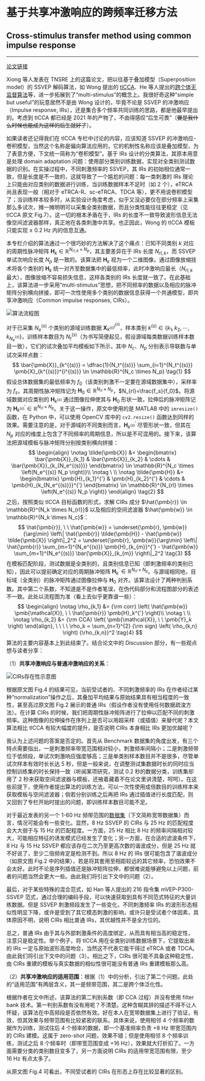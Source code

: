 # 基于共享冲激响应的跨频率迁移方法
## Cross-stimulus transfer method using common impulse response
***

[论文链接][refer]

Xiong 等人发表在 TNSRE 上的这篇论文，把以往基于叠加模型（Superposition model）的 SSVEP 解码算法，如 Wong 提出的 [tlCCA]、He 等人提出的[跨个体无监督算法]等，进一步拓展到了“multi-stimulus”的概念上。我很好奇这种“simple but useful”的玩意居然不是由 Wong 设计的，毕竟不论是 SSVEP 的冲激响应（Impulse response, IRs），还是集合多个频率共同训练的思路，都是他最早提出的。考虑到 tlCCA 都已经是 2021 年的产物了，不由得感叹“后生可畏”（~~要是我什么时候也能成为这样的后生就好了~~）。

如果读者还记得我们在 tlCCA 专栏中讨论的内容，应该知道 SSVEP 的冲激响应-卷积模型，当然这个名称是偏向算法应用的，它的机制性名称应该是叠加模型，为了表意方便，下文统一简称为“卷积模型”。基于 IRs 设计的分类算法，其原本用意是处理 domain adaptation 问题：使用部分类别训练数据，实现对全类别测试数据的识别。在实操过程中，不同刺激频率的 SSVEP，其 IRs 的初始相位通常一致，但是长度是不一致的，这就导致了一个尴尬的问题：每一类刺激的 IRs 理论上只能由对应类别的数据进行训练，当训练数据样本不足时（如 2 个），eTRCA 尚且表现一般（相对于 eTRCA-R、sc-eTRCA、TDCA 等），更不用说卷积模型了；当训练样本较多时，从实验设计角度考虑，似乎又没必要仅在部分频率上采集那么多试次，摊一摊明明可以采集全类别数据，而且分类性能往往更稳定（见 tlCCA 原文 Fig.7）。这一切的根本矛盾在于，IRs 的长度不一致导致波形信息无法像空间滤波器那样，真正地在各类刺激中共享。也正因此，Wong 的 tlCCA 模板只能实现 $\pm$ 0.2 Hz 内的信息互通。

本专栏介绍的算法通过一个很巧妙的方法解决了这个痛点：已知不同类别 $k$ 对应的周期性脉冲矩阵 $\pmb{H}_k \in \mathbb{R}^{N_{rl,k} \times N_p}$，其主要差异在于 IRs 长度 $N_{rl,k}$，而 SSVEP 单试次响应长度 $N_p$ 是一致的。该算法把 $\pmb{H}_k$ 视为一个二维图像，通过图像放缩技术将各个类别的 $\pmb{H}_k$ 统一对齐至数据集中的最低频率，此时冲激响应最长（$N_{rl,k}$ 最大），图像放缩不容易损失信息，这样各类别的 IRs 长度就一致了。在此基础上，该算法进一步采用“multi-stimulus”思想，把不同频率的数据以及相应的脉冲矩阵分别横向拼接，即可一次性使用多个类别的数据信息获得一个共通模型，即共享冲激响应（Common impulse responses, CIRs）。

![算法流程图](/SSVEP_algorithms/数据增强%20&%20迁移学习算法/20241125.png)

对于已采集 $N_e^{(s)}$ 个类别的源域训练数据 $\pmb{X}_{k^{(s)}}^{i^{(s)}}$，样本类别 $k^{(s)} \in \left\{ k_1, k_2, \cdots, k_{N_e^{(s)}} \right\}$，训练样本数目为 $N_t^{(s)}$（为书写简便起见，假设源域每类数据训练样本数目一致），它们的试次叠加平均模板如下所示，其中 $N_c$、$N_p$ 分别表示导联数与单试次采样点数：
$$
\bar{\pmb{X}}_{k^{(s)}} = \dfrac{1}{N_t^{(s)}} \sum_{i=1}^{N_t^{(s)}} \pmb{X}_{k^{(s)}}^{i^{(s)}} \in \mathbb{R}^{N_c \times N_p}
\tag{1}
$$
假设总体数据集的最低频率为 $f_0$（该类别刺激不一定要在源域数据集中），采样率为 $f_s$，其周期性脉冲矩阵记为 $\pmb{H}_0 \in \mathbb{R}^{N_{rl} \times N_p}$，$N_{rl}=\frac{f_s}{f_0}$。将源域数据对应类别的 $\pmb{H}_{k^{(s)}}$ 通过图像拉伸使其与 $\pmb{H}_0$ 形状一致，拉伸后的脉冲矩阵记为 $\pmb{H}_{k^{(s)}}^{'} \in \mathbb{R}^{N_{rl} \times N_p}$。关于这一操作，原文中使用的是 MATLAB 中的 `imresize()` 函数，在 Python 中，可以使用 OpenCV 库中的 `cv2.resize()` 函数达到同样的效果。需要注意的是，对于源域的不同类别而言，$\pmb{H}_{k^{(s)}}^{'}$ 尽管形状一致，但其在 $N_p$ 对应的维度上包含了不同频率的周期信息，所以是不可混用的。接下来，该算法把源域模板与脉冲矩阵分别按类别横向拼接：
$$
\begin{align}
\notag \tilde{\pmb{X}} &= 
\begin{bmatrix}
    \bar{\pmb{X}}_{k_1} & \bar{\pmb{X}}_{k_2} & \cdots & \bar{\pmb{X}}_{k_{N_e^{(s)}}}
\end{bmatrix} \in \mathbb{R}^{N_c \times \left(N_e^{(s)} N_p \right)}\\
\notag \ \\
\notag \tilde{\pmb{H}} &=
\begin{bmatrix}
    \pmb{H}_{k_1}^{'} & \pmb{H}_{k_2}^{'} & \cdots & \pmb{H}_{k_{N_e^{(s)}}}^{'}
\end{bmatrix} \in \mathbb{R}^{N_{rl} \times \left(N_e^{(s)} N_p \right)}
\end{align}
\tag{2}
$$
之后，按照类似 tlCCA 目标函数的形式，求解 CIRs 成分 $\hat{\pmb{r}} \in \mathbb{R}^{N_k \times N_{rl}}$ 以及相应的空间滤波器 $\hat{\pmb{w}} \in \mathbb{R}^{N_k \times N_c}$：
$$
\hat{\pmb{r}}, \ \ \hat{\pmb{w}} = \underset{\pmb{r}, \pmb{w}}{\arg\min} \left\| \hat{\pmb{r}} \tilde{\pmb{H}} - \hat{\pmb{w}} \tilde{\pmb{X}} \right\|_2^2 = \underset{\pmb{r}, \pmb{w}}{\arg\min} \left\| \hat{\pmb{r}} \sum_{m=1}^{N_e^{(s)}} \pmb{H}_{k_{m}}^{'} - \hat{\pmb{w}} \sum_{m=1}^{N_e^{(s)}} \bar{\pmb{X}}_{k_{m}} \right\|_2^2
\tag{3}
$$
在模板匹配阶段，测试数据是全类别的，且类别信息已知（即刺激频率的类别已知），因此可以提前确定对应的周期脉冲矩阵 $\pmb{H}_k^{'} \in \mathbb{R}^{N_{rl} \times N_p}$。与源域相同地，目标域（全类别）的脉冲矩阵通过图像拉伸与 $\pmb{H}_0$ 对齐。该算法设计了两种判别系数。其中第二个系数，不知道是不是作者笔误，在伪代码部分和流程图部分的表述不一致。此处以流程图为准（看上去似乎更靠谱一些）：
$$
\begin{align}
    \notag \rho_{k,1} &= {\rm corr} \left( \hat{\pmb{w}} \pmb{\mathcal{X}}, \ \ \hat{\pmb{r}} \pmb{H}_k^{'} \right)\\
    \notag \ \\
    \notag \rho_{k,2} &= {\rm CCA} \left( \pmb{\mathcal{X}}, \ \ \pmb{Y}_k \right)
\end{align}, \ \ \ \ \rho_k = \sum_{n=1}^{2} {\rm sign} \left( \rho_{k,n} \right) {\rho_{k,n}}^2
\tag{4}
$$
算法的主要内容基本上到此结束了。结合论文中的 Discussion 部分，有一些观点想与读者分享：

（1）**共享冲激响应与普通冲激响应的关系**：

![CIRs存在性示意图](/SSVEP_algorithms/数据增强%20&%20迁移学习算法/20241125-1.png)

根据原文图 Fig.4 的结果可见，当前受试者的、不同刺激频率的 IRs 在作者经过某种“normalization”操作之后，其叠加平均结果与原始结果具有相当程度的一致性，甚至高过原文图 Fig.2 展示的普通 IRs（假设作者没有使用任何数据疏浚方法）。在计算 CIRs 的时候，我们把周期性脉冲矩阵进行了拉伸以匹配不同的刺激频率。这种图像的拉伸操作在序列上是否可以用超采样（或插值）来替代呢？本文算法相比 tlCCA 有较大幅度的提升，是否说明 CIRs 本身相比 IRs 更加优越呢？

我认为上述问题的答案是否定的。首先从 Benchmark 数据集的角度出发，有三个特点需要指出，一是刺激频率带宽范围相对较小，刺激频率间隔小；二是刺激频带位于低频段，单试次刺激响应强度够高；三是单类别样本数目并不是很多，尽管单试次样本有效时长长达 5 秒，但是一般来说，在调整测试集数据时长的同时应当控制训练集的时长保持一致（听闻某项研究，测试 0.2 秒的数据分类，训练集却用了 2 秒来获取空间滤波器与模板，还掖着藏着不在论文里讲清楚，呵呵）。在这些前提下，使用作者提出算法的训练方法，可以一次性使用成倍数目的训练样本来获取模板与空间滤波器；倘若分别训练之后再把 IRs 通过插值进行长度匹配，则又回到了专栏开始时提出的问题，即训练样本数目可能不足。

对于最近发表的另一个 1-60 Hz 频带范围的[数据集]（下文简称宽带数据集）而言，情况可能会有一些变化。显然，8 Hz SSVEP 的 CIRs 与 25 Hz 的匹配程度会大大弱于与 15 Hz 的匹配程度。一方面，25 Hz 相比 8 Hz 的频率间隔相对较大，可能相应特征的诱发模式已经发生了变化；另一方面，在合适的滤波条件下，8 Hz 与 15 Hz SSVEP 都应该存在二次乃至更高次数的谐波成分，但是 25 Hz 就不好说了，至少二倍频肯定是检测不到。所以 8 Hz 的 IRs 很可能包含了谐波成分（如原文图 Fig.2 中的结果），若是将其套用至相距较远的其它频率，恐怕效果不会太好。此时不论是序列插值还是脉冲矩阵拉伸，都很难说能够避免以上问题，前者的问题当然会更大一些。由此我们将引出下文中的问题（2）。

最后，对于某些特殊的混合范式，如 Han 等人提出的 216 指令集 mVEP-P300-SSVEP 范式，通过合理的编码手段，可以快速获取到具有不同范式特征的大量训练数据。但是 SSVEP 刺激频段发生了一些变化，不同刺激频率 IRs 的波形形态相似性明显下降，或许是受到了其它模态刺激的影响，或许只是受试者个体因素，具体原因不明，说明 CIRs 相比普通 IRs，其优越性并不是全方位的。

总之，普通 IRs 由于其与外部刺激条件的高度绑定，从而具有相当高的稳定性，注意只是稳定性。举个例子，将 tlCCA 用在全类别训练数据场景下，它提取出来的 IRs 一定与原始波形高度吻合，当然这不代表它能干得过 eTRCA 或者 TDCA。由此我们将引出下文中的问题（3）。相比之下，CIRs 很可能不具备这种稳定性，由 CIRs 重建的模板与真实数据的相似性很可能没有普通 IRs 重建模板那么高。

（2）**共享冲激响应的适用范围**：根据（1）中的分析，引出了第二个问题。此处的“适用范围”有两层含义，其一是频带范围，其二是跨个体泛化性。

根据作者在文中所述，该算法的第二判别系数（即 CCA 过程）并没有使用 filter bank 技术。第一判别系数有没有用呢？不清楚。这种含糊其辞的描述不得不让人怀疑，该算法在中高频段是否依然有效。好在本人在宽带数据集上进行了验证，有效，但其效果与频带范围有比较紧密的联系。具体来说，使用相邻 4 个频率的数据作为训练，测试往后 4 个频率的数据，即一个基准频率负责 +8 Hz 带宽范围内的 CIRs 建模。这属于 zero-shot 问题，效果不错；但是使用相邻 8 个频率训练，测试之后 8 个频率时（即带宽范围变成 +16 Hz），效果就大打折扣了。一方面需要分类的类别数目变多了，另一方面说明 CIRs 的适用带宽范围有限，至少 16 Hz 有点太多了。

从原文图 Fig.4 可看出，不同受试者的 CIRs 在形态上存在比较显著的区别。



[refer]: https://ieeexplore.ieee.org/document/10462176/
[tlCCA]: https://ieeexplore.ieee.org/document/9354064
[跨个体无监督算法]: https://ieeexplore.ieee.org/document/10632864/
[数据集]: https://www.nature.com/articles/s41597-024-03023-7